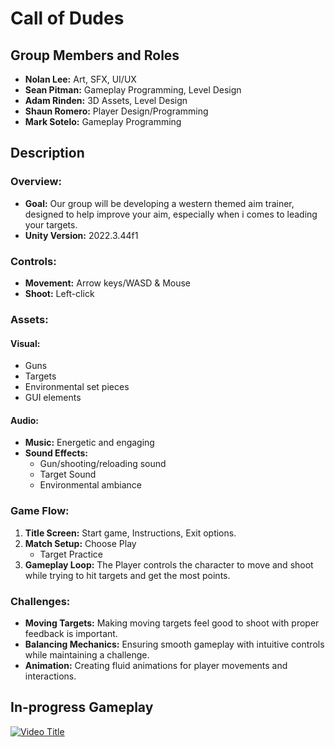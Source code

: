 # Call of Dudes
## Group Members and Roles
* **Nolan Lee:** Art, SFX, UI/UX
* **Sean Pitman:** Gameplay Programming, Level Design
* **Adam Rinden:** 3D Assets, Level Design
* **Shaun Romero:** Player Design/Programming
* **Mark Sotelo:** Gameplay Programming
## Description
### Overview:
* **Goal:** Our group will be developing a western themed aim trainer, designed to help improve your aim, especially when i comes to leading your targets.
* **Unity Version:** 2022.3.44f1
### Controls:
* **Movement:** Arrow keys/WASD & Mouse
* **Shoot:** Left-click

### Assets:
#### Visual:
* Guns
* Targets
* Environmental set pieces
* GUI elements
#### Audio:
* **Music:** Energetic and engaging
* **Sound Effects:** 
	* Gun/shooting/reloading sound
	* Target Sound
	* Environmental ambiance

### Game Flow:

1. **Title Screen:** Start game, Instructions, Exit options.
2. **Match Setup:** Choose Play
	* Target Practice
4. **Gameplay Loop:** The Player controls the character to move and shoot while trying to hit targets and get the most points.

### Challenges:
* **Moving Targets:** Making moving targets feel good to shoot with proper feedback is important.
* **Balancing Mechanics:** Ensuring smooth gameplay with intuitive controls while maintaining a challenge.
* **Animation:** Creating fluid animations for player movements and interactions.

## In-progress Gameplay
[![Video Title](https://img.youtube.com/vi/uDlJvCfBZpY/0.jpg)](https://www.youtube.com/watch?v=uDlJvCfBZpY)


